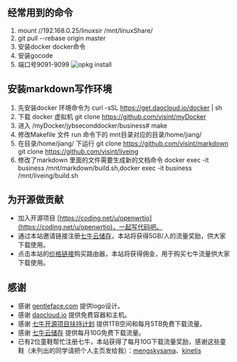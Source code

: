 
## 经常用到的命令
1. mount  //192.168.0.25/linuxsir /mnt/linuxShare/
2. git pull --rebase origin master
3. 安装docker docker命令
4. 安装gocode
5. 端口号9091-9099
![opkg install](images/gee-opkg-install.png)


## 安装markdown写作环境
1. 先安装docker 环境命令为  curl -sSL https://get.daocloud.io/docker | sh
2. 下载 docker 虚拟机 git clone https://github.com/visint/myDocker
3. 进入 /myDocker/jybseconddocker/business# make
4. 修改Makefile 文件 run 命令下的 mnt目录对应的目录/home/jiang/
5. 在目录/home/jiang/ 下运行 git clone https://github.com/visint/markdown
                            git clone https://github.com/visint/liveing
6. 修改了markdown 里面的文件需要生成新的文档命令 docker exec -it business /mnt/markdown/build.sh,docker exec -it business /mnt/liveing/build.sh                             

## 为开源做贡献

 * 加入开源项目 [https://coding.net/u/openwrtio](https://coding.net/u/openwrtio)，一起写代码吧。
 * 通过本站邀请链接注册[七牛云储存](https://portal.qiniu.com/signup?code=3lafkpsz7yes1)，本站将获得5GB/人的流量奖励，供大家下载使用。
 * 点击本站的[价格链接](/docs/supported-devices/)购买路由器，本站将获得佣金，用于购买七牛流量供大家下载使用。

## 感谢

 * 感谢 [gentleface.com](http://www.gentleface.com/) 提供logo设计。
 * 感谢 [daocloud.io](https://account.daocloud.io/signup?invite_code=c8bkkhc1uq8i7z8nin93) 提供免费容器和主机。
 * 感谢 [七牛开源项目扶持计划](https://hd.qiniu.com/supportopen/) 提供1TB空间和每月5TB免费下载流量。
 * 感谢 [七牛云储存](https://portal.qiniu.com/signup?code=3lafkpsz7yes1) 提供每月10G免费下载流量。
 * 已有2位童鞋帮忙注册七牛，本站获得了每月10G下载流量奖励，感谢这些童鞋（未列出的同学请把个人主页发给我）：[mengskysama](http://blog.mengsky.net/)、[kinetis](http://icheese.me/)

<!-- 多说评论框 start -->
<div class="ds-thread" data-thread-key="about" data-title="关于我们" data-url="http://openwrt.io/about/"></div>
<!-- 多说评论框 end -->
